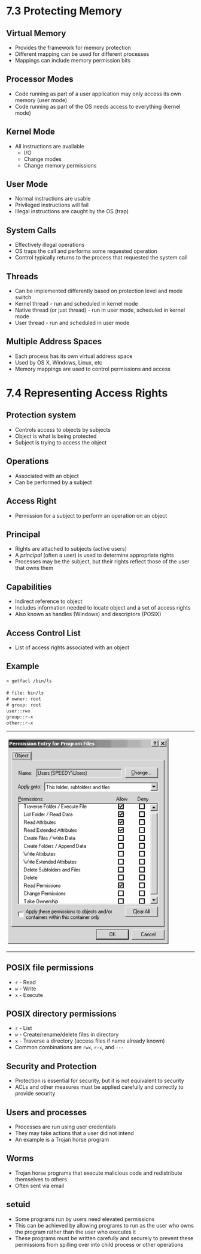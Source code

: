 7.3 Protecting Memory
=====================

Virtual Memory
--------------

- Provides the framework for memory protection
- Different mapping can be used for different processes
- Mappings can include memory permission bits

Processor Modes
---------------

- Code running as part of a user application may only access its own memory (user mode)
- Code running as part of the OS needs access to everything (kernel mode)

Kernel Mode
-----------

- All instructions are available
  - I/O
  - Change modes
  - Change memory permissions

User Mode
---------

- Normal instructions are usable
- Privileged instructions will fail
- Illegal instructions are caught by the OS (trap)

System Calls
------------

- Effectively illegal operations
- OS traps the call and performs some requested operation
- Control typically returns to the process that requested the system call

Threads
-------

- Can be implemented differently based on protection level and mode switch
- Kernel thread - run and scheduled in kernel mode
- Native thread (or just thread) - run in user mode, scheduled in kernel mode
- User thread - run and scheduled in user mode

Multiple Address Spaces
-----------------------

- Each process has its own virtual address space
- Used by OS X, Windows, Linux, etc
- Memory mappings are used to control permissions and access

7.4 Representing Access Rights
==============================

Protection system
-----------------

- Controls access to objects by subjects
- Object is what is being protected
- Subject is trying to access the object

Operations
----------

- Associated with an object
- Can be performed by a subject

Access Right
------------

- Permission for a subject to perform an operation on an object

Principal
---------

- Rights are attached to subjects (active users)
- A *principal* (often a user) is used to determine appropriate rights
- Processes may be the subject, but their rights reflect those of the user that owns them

Capabilities
------------

- Indirect reference to object
- Includes information needed to locate object and a set of access rights
- Also known as handles (Windows) and descriptors (POSIX)

Access Control List
-------------------

- List of access rights associated with an object

Example
-------

```
> getfacl /bin/ls

# file: bin/ls
# owner: root
# group: root
user::rwx
group::r-x
other::r-x
```

---

![Windows File ACL](media/7-16.png)

--- 

POSIX file permissions
----------------------

- `r` - Read
- `w` - Write
- `x` - Execute

POSIX directory permissions
----------------------------

- `r` - List
- `w` - Create/rename/delete files in directory
- `x` - Traverse a directory (access files if name already known)
- Common combinations are `rwx`, `r-x`, and `---`

Security and Protection
-----------------------

- Protection is essential for security, but it is not equivalent to security
- ACLs and other measures must be applied carefully and correctly to provide security

Users and processes
-------------------

- Processes are run using user credentials
- They may take actions that a user did not intend
- An example is a Trojan horse program

Worms
-----

- Trojan horse programs that execute malicious code and redistribute themselves to others
- Often sent via email

setuid
------

- Some programs run by users need elevated permissions
- This can be achieved by allowing programs to run as the user who owns the program rather than the user who executes it
- These programs must be written carefully and securely to prevent these permissions from spilling over into child process or other operations
